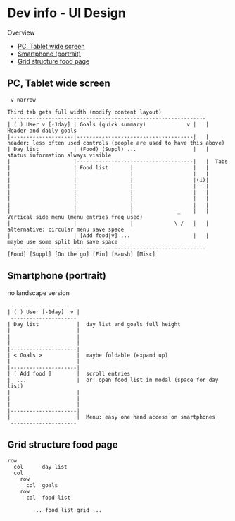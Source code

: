 # Dev info - UI Design

Overview

- [PC, Tablet wide screen](#pc-tablet-wide-screen)
- [Smartphone (portrait)](#smartphone-portrait)
- [Grid structure food page](#grid-structure-food-page)


PC, Tablet wide screen
----------------------------------------------------------

```
 v narrow
                                                                  Third tab gets full width (modify content layout)
 --------------------------------------------------------------
| ( ) User v [-1day] | Goals (quick summary)             v |   |  Header and daily goals 
|--------------------|-------------------------------------|   |    header: less often used controls (people are used to have this above)
| Day list           | (Food) (Suppl) ...                  |   |      status information always visible
|                    |-------------------------------------|   |  Tabs
|                    | Food list       |                   |   |  
|                    |                 |                   |   |  
|                    |                 |                   |(i)|  
|                    |                 |                   |   |  
|                    |                 |                   |   |  
|                    |                 |                   |   |  
|                    |                 |                   |   |  
|                    |                 |              _    |   |  Vertical side menu (menu entries freq used)
|                    |                 |             \ /   |   |    alternative: circular menu save space
|                    | [Add food|v] ...                    |   |  maybe use some split btn save space
 --------------------------------------------------------------     [Food] [Suppl] [On the go] [Fin] [Haush] [Misc]
```


Smartphone (portrait)
----------------------------------------------------------

no landscape version

```
 ---------------------   
| ( ) User [-1day]  v |
 ---------------------
| Day list            |  day list and goals full height
|                     |
|                     |
|                     |  
|---------------------|
| < Goals >           |  maybe foldable (expand up)
|                     |
|---------------------|
| [ Add food ]        |  scroll entries
|  ...                |  or: open food list in modal (space for day list)
|                     |  
|                     |
|                     |
|---------------------|
|                     |  Menu: easy one hand access on smartphones
 ---------------------
```


Grid structure food page
----------------------------------------------------------

```
row
  col      day list
  col
    row    
      col  goals
    row    
      col  food list

        ... food list grid ...
```

